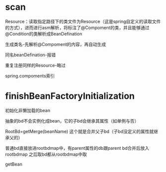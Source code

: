 # scan
Resource：读取指定路径下的类文件为Resource（这是spring自定义的读取文件的方式），进而进行asm解析，将标注了@Compoment的类，并且能够通过@Condition的类解析成BeanDefination

生成类名-先解析@Compoment的内容，再自动生成

同名beanDefination-报错

重复注册同样的Resource-略过

spring.compoments索引

# finishBeanFactoryInitialization
初始化非懒加载的bean

抽象的bd不会实例化成bean，它的子bd会继承其属性（如单例与否）

RootBd=getMerge(beanName) 这个就是合并父子bd（子bd没定义的属性就继承父的）

普通bd直接放进rootbdmap中，有parent属性的db跟parent bd合并后放入rootbdmap
之后取bd都从rootbdmap中取

getBean

